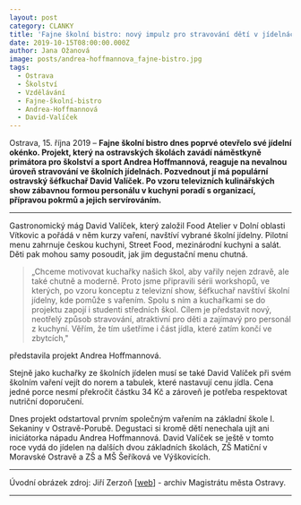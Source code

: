 ```yaml
---
layout: post
category: CLANKY
title: 'Fajne školní bistro: nový impulz pro stravování dětí v jídelnách'
date: 2019-10-15T08:00:00.000Z
author: Jana Ožanová
image: posts/andrea-hoffmannova_fajne-bistro.jpg
tags:
  - Ostrava
  - Školství
  - Vzdělávání
  - Fajne-školní-bistro
  - Andrea-Hoffmannová
  - David-Valíček
---
```


Ostrava, 15. října 2019 – **Fajne školní bistro dnes poprvé otevřelo své jídelní okénko. Projekt, který na ostravských školách zavádí náměstkyně primátora pro školství a sport Andrea Hoffmannová, reaguje na nevalnou úroveň stravování ve školních jídelnách. Pozvednout jí má populární ostravský šéfkuchař David Valíček. Po vzoru televizních kulinářských show zábavnou formou personálu v kuchyni poradí s organizací, přípravou pokrmů a jejich servírováním.**

<hr />

Gastronomický mág David Valíček, který založil Food Atelier v Dolní oblasti Vítkovic a pořádá v něm kurzy vaření, navštíví vybrané školní jídelny. Pilotní menu zahrnuje českou kuchyni, Street Food, mezinárodní kuchyni a salát. Děti pak mohou samy posoudit, jak jim degustační menu chutná.

> „Chceme motivovat kuchařky našich škol, aby vařily nejen zdravě, ale také chutně a moderně. Proto jsme připravili sérii workshopů, ve kterých, po vzoru konceptu z televizní show, šéfkuchař navštíví školní jídelny, kde pomůže s vařením. Spolu s ním a kuchařkami se do projektu zapojí i studenti středních škol. Cílem je představit nový, neotřelý způsob stravování, atraktivní pro děti a zajímavý pro personál z kuchyní. Věřím, že tím ušetříme i část jídla, které zatím končí ve zbytcích,"

představila projekt Andrea Hoffmannová.

Stejně jako kuchařky ze školních jídelen musí se také David Valíček při svém školním vaření vejít do norem a tabulek, které nastavují cenu jídla. Cena jedné porce nesmí překročit částku 34 Kč a zároveň je potřeba respektovat nutriční doporučení.

Dnes projekt odstartoval prvním společným vařením na základní škole I. Sekaniny v Ostravě-Porubě. Degustaci si kromě dětí nenechala ujít ani iniciátorka nápadu Andrea Hoffmannová. David Valíček se ještě v tomto roce vydá do jídelen na dalších dvou základních školách, ZŠ Matiční v Moravské Ostravě a ZŠ a MŠ Šeříková ve Výškovicích.

---

Úvodní obrázek zdroj: Jiří Zerzoň \[[web](https://www.zerzon.cz/)\] - archiv Magistrátu města Ostravy.

- - -
